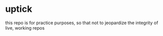 # uptick
this repo is for practice purposes, so that not to jeopardize the integrity of live, working repos
